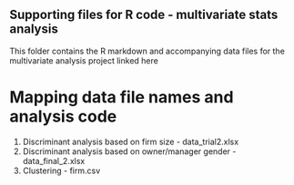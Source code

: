 ## Supporting files for R code - multivariate stats analysis

This folder contains the R markdown and accompanying data files for the multivariate analysis project linked here

# Mapping data file names and analysis code

1. Discriminant analysis based on firm size - data_trial2.xlsx
2. Discriminant analysis based on owner/manager gender - data_final_2.xlsx
3. Clustering - firm.csv
